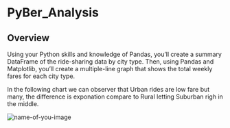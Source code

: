 # PyBer_Analysis
## Overview
Using your Python skills and knowledge of Pandas, you’ll create a summary DataFrame of the ride-sharing data by city type. Then, using Pandas and Matplotlib, you’ll create a multiple-line graph that shows the total weekly fares for each city type.

In the following chart we can observer that Urban rides are low fare but many, the difference is exponation compare to Rural letting Suburban righ in the middle.

![name-of-you-image](https://github.com/adolfoxitlan/PyBer_Analysis/Resources/DriversvsRides.PNG)
